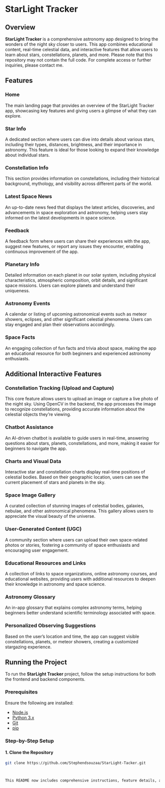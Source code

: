 # StarLight Tracker

## Overview

**StarLight Tracker** is a comprehensive astronomy app designed to bring the wonders of the night sky closer to users. This app combines educational content, real-time celestial data, and interactive features that allow users to learn about stars, constellations, planets, and more. Please note that this repository may not contain the full code. For complete access or further inquiries, please contact me.

## Features

### Home
The main landing page that provides an overview of the StarLight Tracker app, showcasing key features and giving users a glimpse of what they can explore.

### Star Info
A dedicated section where users can dive into details about various stars, including their types, distances, brightness, and their importance in astronomy. This feature is ideal for those looking to expand their knowledge about individual stars.

### Constellation Info
This section provides information on constellations, including their historical background, mythology, and visibility across different parts of the world.

### Latest Space News
An up-to-date news feed that displays the latest articles, discoveries, and advancements in space exploration and astronomy, helping users stay informed on the latest developments in space science.

### Feedback
A feedback form where users can share their experiences with the app, suggest new features, or report any issues they encounter, enabling continuous improvement of the app.

### Planetary Info
Detailed information on each planet in our solar system, including physical characteristics, atmospheric composition, orbit details, and significant space missions. Users can explore planets and understand their uniqueness.

### Astronomy Events
A calendar or listing of upcoming astronomical events such as meteor showers, eclipses, and other significant celestial phenomena. Users can stay engaged and plan their observations accordingly.

### Space Facts
An engaging collection of fun facts and trivia about space, making the app an educational resource for both beginners and experienced astronomy enthusiasts.

## Additional Interactive Features

### Constellation Tracking (Upload and Capture)
This core feature allows users to upload an image or capture a live photo of the night sky. Using OpenCV in the backend, the app processes the image to recognize constellations, providing accurate information about the celestial objects they’re viewing.

### Chatbot Assistance
An AI-driven chatbot is available to guide users in real-time, answering questions about stars, planets, constellations, and more, making it easier for beginners to navigate the app.

### Charts and Visual Data
Interactive star and constellation charts display real-time positions of celestial bodies. Based on their geographic location, users can see the current placement of stars and planets in the sky.

### Space Image Gallery
A curated collection of stunning images of celestial bodies, galaxies, nebulae, and other astronomical phenomena. This gallery allows users to appreciate the visual beauty of the universe.

### User-Generated Content (UGC)
A community section where users can upload their own space-related photos or stories, fostering a community of space enthusiasts and encouraging user engagement.

### Educational Resources and Links
A collection of links to space organizations, online astronomy courses, and educational websites, providing users with additional resources to deepen their knowledge in astronomy and space science.

### Astronomy Glossary
An in-app glossary that explains complex astronomy terms, helping beginners better understand scientific terminology associated with space.

### Personalized Observing Suggestions
Based on the user’s location and time, the app can suggest visible constellations, planets, or meteor showers, creating a customized stargazing experience.

## Running the Project

To run the **StarLight Tracker** project, follow the setup instructions for both the frontend and backend components.

### Prerequisites

Ensure the following are installed:

- [Node.js](https://nodejs.org/)
- [Python 3.x](https://www.python.org/downloads/)
- [Git](https://git-scm.com/downloads)
- [pip](https://pip.pypa.io/en/stable/)

### Step-by-Step Setup

#### 1. Clone the Repository

```bash
git clone https://github.com/Stephendsouzaa/StarLight-Tacker.git



This README now includes comprehensive instructions, feature details, and troubleshooting tips. Let me know if you need any further additions!

